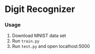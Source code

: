 # Digit Recognizer

### Usage
1. Download MNIST data set
2. Run `train.py`
3. Run `test.py` and open localhost:5000 